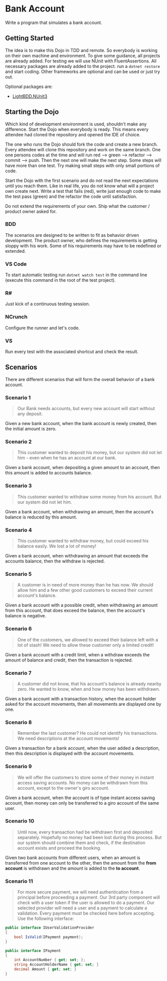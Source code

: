 # Bank Account

Write a program that simulates a bank account.

## Getting Started

The idea is to make this Dojo in TDD and remote. So everybody is working on their own machine and environment. To give some guidance, all projects are already added. For testing we will use NUnit with FluentAssertions. All necessary packages are already added to the project. run a `dotnet restore` and start coding. Other frameworks are optional and can be used or just try out.

Optional packages are:

- [LightBDD.NUnit3](https://github.com/LightBDD/LightBDD)

## Starting the Dojo

Which kind of development environment is used, shouldn't make any difference. Start the Dojo when everybody is ready. This means every attendee had cloned the repository and opened the IDE of choice.

The one who runs the Dojo should fork the code and create a new branch. Every attendee will clone this repository and work on the same branch. One one persons codes at the time and will run red --> green --> refactor --> commit --> push. Then the next one will make the next step. Some steps will have more than one test. Try making small steps with only small portions of code.

Start the Dojo with the first scenario and do not read the next expectations until you reach them. Like in real life, you do not know what will a project own create next. Write a test that fails (red), write just enough code to make the test pass (green) and the refactor the code until satisfaction.

Do not extend the requirements of your own. Ship what the customer / product owner asked for.

### BDD

The scenarios are designed to be written to fit as behavior driven development. The product owner, who defines the requirements is getting sloppy with his work. Some of his requirements may have to be redefined or extended.

### VS Code

To start automatic testing run `dotnet watch test` in the command line (execute this command in the root of the test project).

### R#

Just kick of a continuous testing session.

### NCrunch

Configure the runner and let's code.

### VS

Run every test with the associated shortcut and check the result.

## Scenarios

There are different scenarios that will form the overall behavior of a bank account.

### Scenario 1

> Our Bank needs accounts, but every new account will start without any deposit.

Given a new bank account, when the bank account is newly created, then the initial amount is zero.

### Scenario 2

> This customer wanted to deposit his money, but our system did not let him - even when he has an account at our bank.

Given a bank account, when depositing a given amount to an account, then this amount is added to accounts balance.

### Scenario 3

> This customer wanted to withdraw some money from his account. But our system did not let him.

Given a bank account, when withdrawing an amount, then the account's balance is reduced by this amount.

### Scenario 4

> This customer wanted to withdraw money, but could exceed his balance easily. We lost a lot of money!

Given a bank account, when withdrawing an amount that exceeds the accounts balance, then the withdraw is rejected.

### Scenario 5

> A customer is in need of more money than he has now. We should allow him and a few other good customers to exceed their current account's balance.

Given a bank account with a possible credit, when withdrawing an amount from this account, that does exceed the balance, then the account's balance is negative.

### Scenario 6

> One of the customers, we allowed to exceed their balance left with a lot of stash! We need to allow these customer only a limited credit!

Given a bank account with a credit limit, when a withdraw exceeds the amount of balance and credit, then the transaction is rejected.

### Scenario 7

> A customer did not know, that his account's balance is already nearby zero. He wanted to know, when and how money has been withdrawn.

Given a bank account with a transaction history, when the account holder asked for the account movements, then all movements are displayed one by one.

### Scenario 8

> Remember the last customer? He could not identify his transactions. We need descriptions at the account movements!

Given a transaction for a bank account, when the user added a description, then this description is displayed with the account movements.

### Scenario 9

> We will offer the customers to store some of their money in instant access saving accounts. No money can be withdrawn from this account, except to the owner's giro account.

Given a bank account, when the account is of type instant access saving account, then money can only be transferred to a giro account of the same user.

### Scenario 10

> Until now, every transaction had be withdrawn first and deposited separately. Hopefully no money had been lost during this process. But our system should combine them and check, if the destination account exists and proceed the booking.

Given two bank accounts from different users, when an amount is transferred from one account to the other, then the amount from the __from account__ is withdrawn and the amount is added to the __to account__.

### Scenario 11

> For more secure payment, we will need authentication from a principal before proceeding a payment. Our 3rd party component will check with a user token if the user is allowed to do a payment. Our selected provider will need a user and a payment to calculate a validation. Every payment must be checked here before accepting. Use the following interface:   

```c#
public interface IUserValidationProvider
{
    bool IsValid(IPayment payment);
}

public interface IPayment
{
    int AccountNumber { get; set; };
    string AccountHolderName { get; set; }
    decimal Amount { get; set; }
}
```


